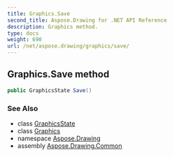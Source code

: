 ```yaml
---
title: Graphics.Save
second_title: Aspose.Drawing for .NET API Reference
description: Graphics method. 
type: docs
weight: 690
url: /net/aspose.drawing/graphics/save/
---
```

## Graphics.Save method

```csharp
public GraphicsState Save()
```

### See Also

* class [GraphicsState](../../../aspose.drawing.drawing2d/graphicsstate/)
* class [Graphics](../)
* namespace [Aspose.Drawing](../../graphics/)
* assembly [Aspose.Drawing.Common](../../../)


